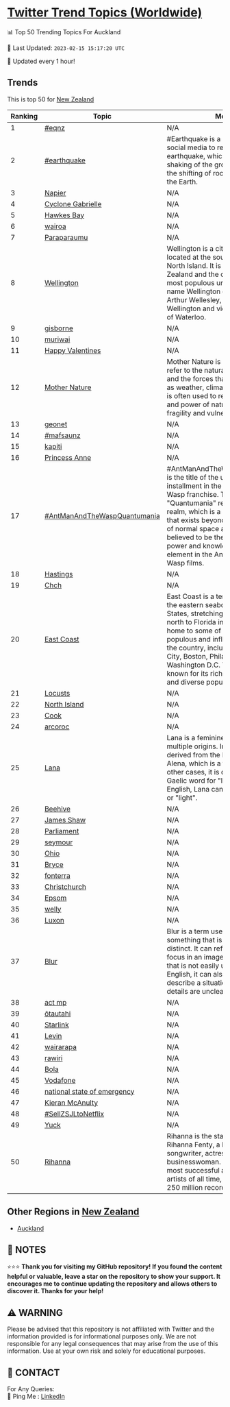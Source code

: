 [Twitter Trend Topics (Worldwide)](https://github.com/ErcinDedeoglu/Twitter-Trend-Topics)
==========


📊 Top 50 Trending Topics For Auckland

📆 Last Updated: `2023-02-15 15:17:20 UTC`

🔧 Updated every 1 hour!


## Trends

This is top 50 for [New Zealand](</New Zealand>)

| Ranking | Topic | Mean |
| ------- | ------------ | ------------ |
| 1 | [#eqnz](http://twitter.com/search?q=%23eqnz) | N/A |
| 2 | [#earthquake](http://twitter.com/search?q=%23earthquake) | #Earthquake is a hashtag used on social media to refer to an earthquake, which is a sudden shaking of the ground caused by the shifting of rocks deep within the Earth. |
| 3 | [Napier](http://twitter.com/search?q=Napier) | N/A |
| 4 | [Cyclone Gabrielle](http://twitter.com/search?q=Cyclone+Gabrielle) | N/A |
| 5 | [Hawkes Bay](http://twitter.com/search?q=Hawkes+Bay) | N/A |
| 6 | [wairoa](http://twitter.com/search?q=wairoa) | N/A |
| 7 | [Paraparaumu](http://twitter.com/search?q=Paraparaumu) | N/A |
| 8 | [Wellington](http://twitter.com/search?q=Wellington) | Wellington is a city in New Zealand, located at the southern tip of the North Island. It is the capital of New Zealand and the country's second most populous urban area. The name Wellington comes from Arthur Wellesley, the first Duke of Wellington and victor of the Battle of Waterloo. |
| 9 | [gisborne](http://twitter.com/search?q=gisborne) | N/A |
| 10 | [muriwai](http://twitter.com/search?q=muriwai) | N/A |
| 11 | [Happy Valentines](http://twitter.com/search?q=Happy+Valentines) | N/A |
| 12 | [Mother Nature](http://twitter.com/search?q=Mother+Nature) | Mother Nature is a term used to refer to the natural environment and the forces that shape it, such as weather, climate, and ecology. It is often used to refer to the beauty and power of nature, as well as its fragility and vulnerability. |
| 13 | [geonet](http://twitter.com/search?q=geonet) | N/A |
| 14 | [#mafsaunz](http://twitter.com/search?q=%23mafsaunz) | N/A |
| 15 | [kapiti](http://twitter.com/search?q=kapiti) | N/A |
| 16 | [Princess Anne](http://twitter.com/search?q=Princess+Anne) | N/A |
| 17 | [#AntManAndTheWaspQuantumania](http://twitter.com/search?q=%23AntManAndTheWaspQuantumania) | #AntManAndTheWaspQuantumania is the title of the upcoming third installment in the Ant-Man and The Wasp franchise. The word "Quantumania" refers to a quantum realm, which is a subatomic world that exists beyond the boundaries of normal space and time. It is believed to be the source of great power and knowledge, and is a key element in the Ant-Man and The Wasp films. |
| 18 | [Hastings](http://twitter.com/search?q=Hastings) | N/A |
| 19 | [Chch](http://twitter.com/search?q=Chch) | N/A |
| 20 | [East Coast](http://twitter.com/search?q=East+Coast) | East Coast is a term used to refer to the eastern seaboard of the United States, stretching from Maine in the north to Florida in the south. It is home to some of the most populous and influential cities in the country, including New York City, Boston, Philadelphia, and Washington D.C. The East Coast is known for its rich history, culture, and diverse population. |
| 21 | [Locusts](http://twitter.com/search?q=Locusts) | N/A |
| 22 | [North Island](http://twitter.com/search?q=North+Island) | N/A |
| 23 | [Cook](http://twitter.com/search?q=Cook) | N/A |
| 24 | [arcoroc](http://twitter.com/search?q=arcoroc) | N/A |
| 25 | [Lana](http://twitter.com/search?q=Lana) | Lana is a feminine given name of multiple origins. In some cases, it is derived from the Russian name Alena, which is a form of Helen. In other cases, it is derived from the Gaelic word for "little rock". In English, Lana can mean "little rock" or "light". |
| 26 | [Beehive](http://twitter.com/search?q=Beehive) | N/A |
| 27 | [James Shaw](http://twitter.com/search?q=James+Shaw) | N/A |
| 28 | [Parliament](http://twitter.com/search?q=Parliament) | N/A |
| 29 | [seymour](http://twitter.com/search?q=seymour) | N/A |
| 30 | [Ohio](http://twitter.com/search?q=Ohio) | N/A |
| 31 | [Bryce](http://twitter.com/search?q=Bryce) | N/A |
| 32 | [fonterra](http://twitter.com/search?q=fonterra) | N/A |
| 33 | [Christchurch](http://twitter.com/search?q=Christchurch) | N/A |
| 34 | [Epsom](http://twitter.com/search?q=Epsom) | N/A |
| 35 | [welly](http://twitter.com/search?q=welly) | N/A |
| 36 | [Luxon](http://twitter.com/search?q=Luxon) | N/A |
| 37 | [Blur](http://twitter.com/search?q=Blur) | Blur is a term used to describe something that is not clear or distinct. It can refer to a lack of focus in an image, or to something that is not easily understood. In English, it can also be used to describe a situation where the details are unclear or uncertain. |
| 38 | [act mp](http://twitter.com/search?q=act+mp) | N/A |
| 39 | [ōtautahi](http://twitter.com/search?q=%c5%8dtautahi) | N/A |
| 40 | [Starlink](http://twitter.com/search?q=Starlink) | N/A |
| 41 | [Levin](http://twitter.com/search?q=Levin) | N/A |
| 42 | [wairarapa](http://twitter.com/search?q=wairarapa) | N/A |
| 43 | [rawiri](http://twitter.com/search?q=rawiri) | N/A |
| 44 | [Bola](http://twitter.com/search?q=Bola) | N/A |
| 45 | [Vodafone](http://twitter.com/search?q=Vodafone) | N/A |
| 46 | [national state of emergency](http://twitter.com/search?q=national+state+of+emergency) | N/A |
| 47 | [Kieran McAnulty](http://twitter.com/search?q=Kieran+McAnulty) | N/A |
| 48 | [#SellZSJLtoNetflix](http://twitter.com/search?q=%23SellZSJLtoNetflix) | N/A |
| 49 | [Yuck](http://twitter.com/search?q=Yuck) | N/A |
| 50 | [Rihanna](http://twitter.com/search?q=Rihanna) | Rihanna is the stage name of Robyn Rihanna Fenty, a Barbadian singer, songwriter, actress, and businesswoman. She is one of the most successful and influential artists of all time, having sold over 250 million records worldwide. |



## Other Regions in [New Zealand](</New Zealand>)

* [Auckland](</New Zealand/Auckland.md>)



## 📝 NOTES

⭐⭐⭐ **Thank you for visiting my GitHub repository! If you found the content helpful or valuable, leave a star on the repository to show your support. It encourages me to continue updating the repository and allows others to discover it. Thanks for your help!**


## ⚠️ WARNING

Please be advised that this repository is not affiliated with Twitter and the information provided is for informational purposes only. We are not responsible for any legal consequences that may arise from the use of this information. Use at your own risk and solely for educational purposes.


## 📨 CONTACT

 For Any Queries:  
            🏓 Ping Me : [LinkedIn](https://www.linkedin.com/in/ercindedeoglu/)
